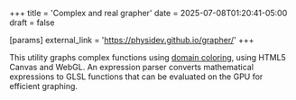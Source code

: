 +++
title = 'Complex and real grapher'
date = 2025-07-08T01:20:41-05:00
draft = false

[params]
    external_link = 'https://physidev.github.io/grapher/'
+++

This utility graphs complex functions using [domain coloring](https://en.wikipedia.org/wiki/Domain_coloring), using HTML5 Canvas and WebGL. An expression parser converts mathematical expressions to GLSL functions that can be evaluated on the GPU for efficient graphing. 